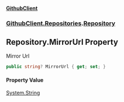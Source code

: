 #### [GithubClient](index.md 'index')
### [GithubClient.Repositories](GithubClient.Repositories.md 'GithubClient.Repositories').[Repository](GithubClient.Repositories.Repository.md 'GithubClient.Repositories.Repository')

## Repository.MirrorUrl Property

Mirror Url

```csharp
public string? MirrorUrl { get; set; }
```

#### Property Value
[System.String](https://docs.microsoft.com/en-us/dotnet/api/System.String 'System.String')